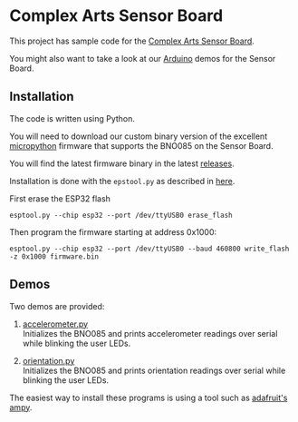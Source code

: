 # Complex Arts Sensor Board

This project has sample code for the [Complex Arts Sensor Board](http://complexarts.net/home/products:sensor_board).

You might also want to take a look at our [Arduino](https://github.com/ComplexArts/SensorBoardArduino) 
demos for the Sensor Board. 

## Installation

The code is written using Python.

You will need to download our custom binary version of the 
excellent [micropython](https://micropython.org) firmware that 
supports the BNO085 on the Sensor Board.

You will find the latest firmware binary in the latest 
[releases](https://github.com/ComplexArts/SensorBoardPython/releases).

Installation is done with the `epstool.py` as described in 
[here](https://micropython.org/download#esp32).

First erase the ESP32 flash

    esptool.py --chip esp32 --port /dev/ttyUSB0 erase_flash

Then program the firmware starting at address 0x1000:

    esptool.py --chip esp32 --port /dev/ttyUSB0 --baud 460800 write_flash -z 0x1000 firmware.bin

## Demos

Two demos are provided:

1. [accelerometer.py](https://github.com/ComplexArts/SensorBoardPython/tree/master/accelerometer.py)  
   Initializes the BNO085 and prints accelerometer readings over serial while blinking the user LEDs.

2. [orientation.py](https://github.com/ComplexArts/SensorBoardPython/tree/master/orientation.py)  
   Initializes the BNO085 and prints orientation readings over serial while blinking the user LEDs.

The easiest way to install these programs is using a tool such as 
[adafruit's ampy](https://pypi.org/project/adafruit-ampy/0.6.3/).
